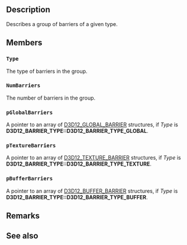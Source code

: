 ## Description

Describes a group of barriers of a given type.

## Members

### `Type`

The type of barriers in the group.

### `NumBarriers`

The number of barriers in the group.

### `pGlobalBarriers`

A pointer to an array of [D3D12_GLOBAL_BARRIER](https://learn.microsoft.com/windows/win32/api/d3d12/ns-d3d12-d3d12_global_barrier) structures, if *Type* is **D3D12_BARRIER_TYPE::D3D12_BARRIER_TYPE_GLOBAL**.

### `pTextureBarriers`

A pointer to an array of [D3D12_TEXTURE_BARRIER](https://learn.microsoft.com/windows/win32/api/d3d12/ns-d3d12-d3d12_texture_barrier) structures, if *Type* is **D3D12_BARRIER_TYPE::D3D12_BARRIER_TYPE_TEXTURE**.

### `pBufferBarriers`

A pointer to an array of [D3D12_BUFFER_BARRIER](https://learn.microsoft.com/windows/win32/api/d3d12/ns-d3d12-d3d12_buffer_barrier) structures, if *Type* is **D3D12_BARRIER_TYPE::D3D12_BARRIER_TYPE_BUFFER**.

## Remarks

## See also